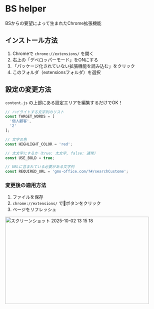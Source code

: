 # BS helper

BSからの要望によって生まれたChrome拡張機能

## インストール方法

1. Chromeで `chrome://extensions/` を開く
2. 右上の「デベロッパーモード」をONにする
3. 「パッケージ化されていない拡張機能を読み込む」をクリック
4. このフォルダ（extensionsフォルダ）を選択

## 設定の変更方法

`content.js` の上部にある設定エリアを編集するだけでOK！

```javascript
// ハイライトする文字列のリスト
const TARGET_WORDS = [
  '個人顧客',
  '2'
];

// 文字の色
const HIGHLIGHT_COLOR = 'red';

// 太文字にするか（true: 太文字, false: 通常）
const USE_BOLD = true;

// URLに含まれている必要がある文字列
const REQUIRED_URL = 'gmo-office.com/?#/searchCustome';
```

### 変更後の適用方法

1. ファイルを保存
2. `chrome://extensions/` で🔄ボタンをクリック
3. ページをリフレッシュ

<img width="459" height="279" alt="スクリーンショット 2025-10-02 13 15 18" src="https://github.com/user-attachments/assets/7a2c79b9-bf3b-4f9f-bafc-278973962170" />
